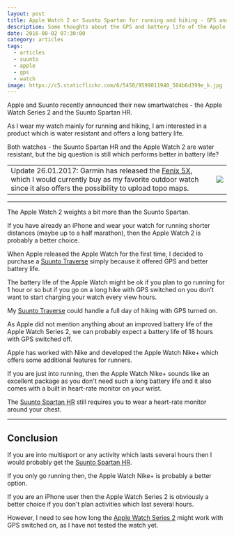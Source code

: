 ```yaml
---
layout: post
title: Apple Watch 2 or Suunto Spartan for running and hiking - GPS and Battery Life
description: Some thoughts about the GPS and battery life of the Apple Watch 2 and Suunto Spartan
date: 2016-08-02 07:30:00
category: articles
tags:
  - articles
  - suunto
  - apple
  - gps
  - watch
image: https://c5.staticflickr.com/6/5450/9599011940_504b6d399e_k.jpg
---
```


Apple and Suunto recently announced their new smartwatches - the Apple Watch Series 2 and the Suunto Spartan HR.

As I wear my watch mainly for running and hiking, I am interested in a product which is water resistant and offers a long battery life.

Both watches - the Suunto Spartan HR and the Apple Watch 2 are water resistant, but the big question is still which performs better in battery life?

<div class="table-responsive">
  <table class="table">
<tr><td>
<bold>Update 26.01.2017:</bold> Garmin has released the <a href="http://www.avantlink.com/click.php?tt=cl&mi=10248&pw=150351&url=https%3A%2F%2Fwww.rei.com%2Fproduct%2F121191%2Fgarmin-fenix-5x-sapphire-multisport-gps-heart-rate-monitor-watch" rel="nofollow" target="_blank">Fenix 5X</a>, which I would currently buy as my favorite outdoor watch since it also offers the possibility to upload topo maps.
</td><td>
<a rel="nofollow" target="_blank"  href="https://www.amazon.com/gp/product/B01MQX3306/ref=as_li_tl?ie=UTF8&camp=1789&creative=9325&creativeASIN=B01MQX3306&linkCode=as2&tag=hikeve-20&linkId=4177130ddbf2302b934737f55f478f18"><img border="0" src="//ws-na.amazon-adsystem.com/widgets/q?_encoding=UTF8&MarketPlace=US&ASIN=B01MQX3306&ServiceVersion=20070822&ID=AsinImage&WS=1&Format=_SL250_&tag=hikeve-20" ></a><img src="//ir-na.amazon-adsystem.com/e/ir?t=hikeve-20&l=am2&o=1&a=B01MQX3306" width="1" height="1" border="0" alt="" style="border:none !important; margin:0px !important;" />
</td></tr>
</table>
</div>
<hr>
<!--more-->

The Apple Watch 2 weights a bit more than the Suunto Spartan.

If you have already an iPhone and wear your watch for running shorter distances (maybe up to a half marathon), then the Apple Watch 2 is probably a better choice.
<br>
<!--more-->

When Apple released the Apple Watch for the first time, I decided to purchase a  [Suunto Traverse](http://www.hikeventures.com/Suunto-Traverse-Ambit3-differences/) simply because it offered GPS and better battery life.

The battery life of the Apple Watch might be ok if you plan to go running for 1 hour or so but if you go on a long hike with GPS switched on you don’t want to start charging your watch every view hours.

My  [Suunto Traverse](http://www.hikeventures.com/Suunto-Traverse-Ambit3-differences/) could handle a full day of hiking with GPS turned on.

As Apple did not mention anything about an improved battery life of the Apple Watch Series 2, we can probably expect a battery life of 18 hours with GPS switched off.

<script src="//z-na.amazon-adsystem.com/widgets/onejs?MarketPlace=US&adInstanceId=cc781bfd-577f-4efb-9da6-75cb9fc7d1c2"></script>

Apple has worked with Nike and developed the Apple Watch Nike+ which offers some additional features for runners.

If you are just into running, then the Apple Watch Nike+ sounds like an excellent package as you don't need such a long battery life and it also comes with a built in heart-rate monitor on your wrist.

The <a href="http://amzn.to/2pkGVh8" rel="nofollow" target="_blank">Suunto Spartan HR</a> still requires you to wear a heart-rate monitor around your chest.

---

## Conclusion

If you are into multisport or any activity which lasts several hours then I would probably get the <a href="http://amzn.to/2pkGVh8" rel="nofollow" target="_blank">Suunto Spartan HR</a>.

If you only go running then, the Apple Watch Nike+ is probably a better option.

If you are an iPhone user then the Apple Watch Series 2 is obviously a better choice if you don't plan activities which last several hours.

However, I need to see how long the <a href="http://amzn.to/2pKb4Gt" target="_blank" rel="nofollow">Apple Watch Series 2</a> might work with GPS switched on, as I have not tested the watch yet.
